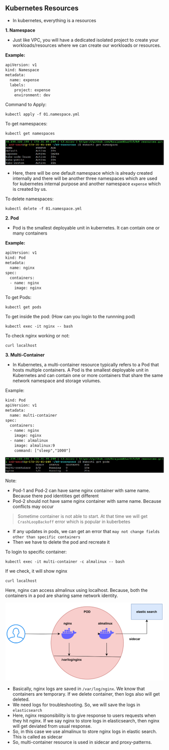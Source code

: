 ## Kubernetes Resources
- In kubernetes, everything is a resources

**1. Namespace**

- Just like VPC, you will have a dedicated isolated project to create your workloads/resources where we can create our workloads or resources.

**Example:**
```
apiVersion: v1
kind: Namespace
metadata: 
  name: expense
  labels:
    project: expense
    environment: dev
```

Command to Apply:
```
kubectl apply -f 01.namespace.yml
```
To get namespaces:
```
kubectl get namespaces
```
![alt text](images/image.png)

- Here, there will be one default namespace which is already created internally and there will be another three namespaces which are used for kubernetes internal purpose and another namespace `expense` which is created by us.

To delete namespaces:
```
kubectl delete -f 01.namespace.yml
```

**2. Pod**

- Pod is the smallest deployable unit in kubernetes. It can contain one or many containers

**Example:**
```
apiVersion: v1
kind: Pod
metadata:
  name: nginx
spec:
  containers:
  - name: nginx
    image: nginx
```

To get Pods:
```
kubectl get pods
```
To get inside the pod: (How can you login to the runnning pod)
```
kubectl exec -it nginx -- bash
```
To check nginx working or not:
```
curl localhost
```

**3. Multi-Container**

- In Kubernetes, a multi-container resource typically refers to a Pod that hosts multiple containers. A Pod is the smallest deployable unit in Kubernetes and can contain one or more containers that share the same network namespace and storage volumes.

Example:
```
kind: Pod
apiVersion: v1
metadata:
  name: multi-container
spec:
  containers:
  - name: nginx
    image: nginx
  - name: almalinux
    image: almalinux:9
    command: ["sleep","1000"]
```

![alt text](images/multi-container.png)

Note:
- Pod-1 and Pod-2 can have same nginx container with same name. Because there pod identities get different
- Pod-2 should not have same nginx container with same name. Because conflicts may occur

> Sometime container is not able to start. At that time we will get `CrashLoopBackoff` error which is popular in kuberbetes

- If any updates in pods, we can get an error that `may not change fields other than specific containers`
- Then we have to delete the pod and recreate it

To login to specific container:
```
kubectl exec -it multi-container -c almalinux -- bash
```
If we check, it will show nginx
```
curl localhost
```
Here, nginx can access almalinux using localhost. Because, both the containers in a pod are sharing same network identity.

![alt text](images/k8-multi-container.drawio.svg)

- Basically, nginx logs are saved in `/var/log/nginx`. We know that containers are temporary. If we delete container, then logs also will get deleted.
- We need logs for troubleshooting. So, we will save the logs in `elasticsearch`
- Here, nginx responsibility is to give response to users requests when they hit nginx. If we say nginx to store logs in elasticsearch, then nginx will get deviated from usual response. 
- So, in this case we use almalinux to store nginx logs in elastic search. This is called as sidecar 
- So, multi-container resource is used in sidecar and proxy-patterns.





